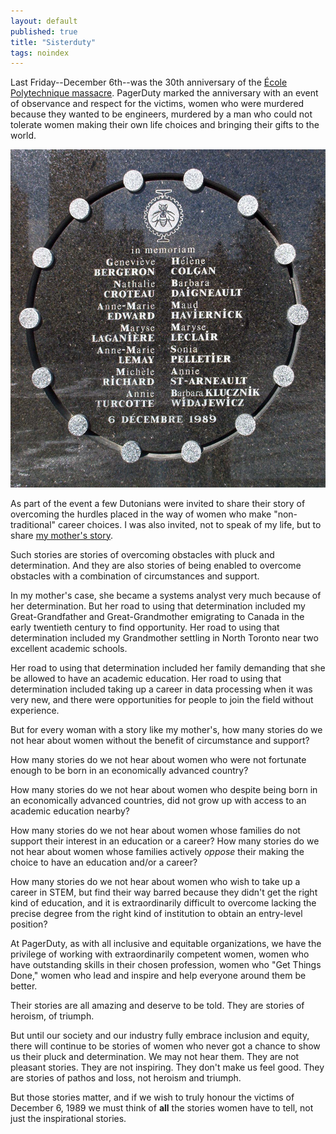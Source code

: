 ```yaml
---
layout: default
published: true
title: "Sisterduty"
tags: noindex
---
```


Last Friday--December 6th--was the 30th anniversary of the [École Polytechnique massacre]. PagerDuty marked the anniversary with an event of observance and respect for the victims, women who were murdered because they wanted to be engineers, murdered by a man who could not tolerate women making their own life choices and bringing their gifts to the world.

[École Polytechnique massacre]: https://en.wikipedia.org/wiki/École_Polytechnique_massacre

![Plaque at École Polytechnique commemorating victims of the massacre](/assets/images/1989-12-06.jpg)

As part of the event a few Dutonians were invited to share their story of overcoming the hurdles placed in the way of women who make "non-traditional" career choices. I was also invited, not to speak of my life, but to share [my mother's story].

[my mother's story]: http://braythwayt.com/posterous/2012/03/29/a-womans-story.html

Such stories are stories of overcoming obstacles with pluck and determination. And they are also stories of being enabled to overcome obstacles with a combination of circumstances and support.

In my mother's case, she became a systems analyst very much because of her determination. But her road to using that determination included my Great-Grandfather and Great-Grandmother emigrating to Canada in the early twentieth century to find opportunity. Her road to using that determination included my Grandmother settling in North Toronto near two excellent academic schools.

Her road to using that determination included her family demanding that she be allowed to have an academic education. Her road to using that determination included taking up a career in data processing when it was very new, and there were opportunities for people to join the field without experience.

But for every woman with a story like my mother's, how many stories do we not hear about women without the benefit of circumstance and support?

How many stories do we not hear about women who were not fortunate enough to be born in an economically advanced country?

How many stories do we not hear about women who despite being born in an economically advanced countries, did not grow up with access to an academic education nearby?

How many stories do we not hear about women whose families do not support their interest in an education or a career? How many stories do we not hear about women whose families actively *oppose* their making the choice to have an education and/or a career?

How many stories do we not hear about women who wish to take up a career in STEM, but find their way barred because they didn't get the right kind of education, and it is extraordinarily difficult to overcome lacking the precise degree from the right kind of institution to obtain an entry-level position?

At PagerDuty, as with all inclusive and equitable organizations, we have the privilege of working with extraordinarily competent women, women who have outstanding skills in their chosen profession, women who "Get Things Done," women who lead and inspire and help everyone around them be better.

Their stories are all amazing and deserve to be told. They are stories of heroism, of triumph.

But until our society and our industry fully embrace inclusion and equity, there will continue to be stories of women who never got a chance to show us their pluck and determination. We may not hear them. They are not pleasant stories. They are not inspiring. They don't make us feel good. They are stories of pathos and loss, not heroism and triumph.

But those stories matter, and if we wish to truly honour the victims of December 6, 1989 we must think of **all** the stories women have to tell, not just the inspirational stories.
